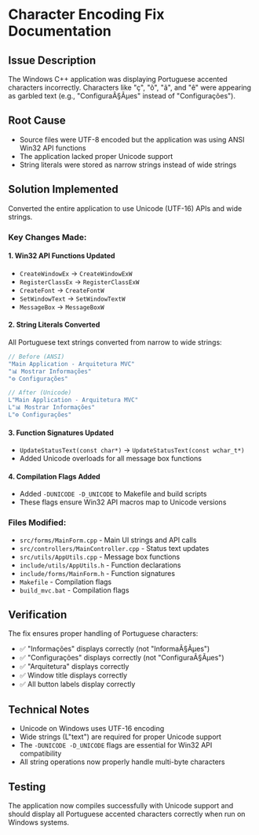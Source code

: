 # Character Encoding Fix Documentation

## Issue Description
The Windows C++ application was displaying Portuguese accented characters incorrectly. Characters like "ç", "õ", "ã", and "ê" were appearing as garbled text (e.g., "ConfiguraÃ§Ãµes" instead of "Configurações").

## Root Cause
- Source files were UTF-8 encoded but the application was using ANSI Win32 API functions
- The application lacked proper Unicode support
- String literals were stored as narrow strings instead of wide strings

## Solution Implemented
Converted the entire application to use Unicode (UTF-16) APIs and wide strings.

### Key Changes Made:

#### 1. Win32 API Functions Updated
- `CreateWindowEx` → `CreateWindowExW`
- `RegisterClassEx` → `RegisterClassExW`
- `CreateFont` → `CreateFontW`
- `SetWindowText` → `SetWindowTextW`
- `MessageBox` → `MessageBoxW`

#### 2. String Literals Converted
All Portuguese text strings converted from narrow to wide strings:
```cpp
// Before (ANSI)
"Main Application - Arquitetura MVC"
"📊 Mostrar Informações"
"⚙️ Configurações"

// After (Unicode)
L"Main Application - Arquitetura MVC"
L"📊 Mostrar Informações"
L"⚙️ Configurações"
```

#### 3. Function Signatures Updated
- `UpdateStatusText(const char*)` → `UpdateStatusText(const wchar_t*)`
- Added Unicode overloads for all message box functions

#### 4. Compilation Flags Added
- Added `-DUNICODE -D_UNICODE` to Makefile and build scripts
- These flags ensure Win32 API macros map to Unicode versions

### Files Modified:
- `src/forms/MainForm.cpp` - Main UI strings and API calls
- `src/controllers/MainController.cpp` - Status text updates
- `src/utils/AppUtils.cpp` - Message box functions
- `include/utils/AppUtils.h` - Function declarations
- `include/forms/MainForm.h` - Function signatures
- `Makefile` - Compilation flags
- `build_mvc.bat` - Compilation flags

## Verification
The fix ensures proper handling of Portuguese characters:
- ✅ "Informações" displays correctly (not "InformaÃ§Ãµes")
- ✅ "Configurações" displays correctly (not "ConfiguraÃ§Ãµes")
- ✅ "Arquitetura" displays correctly
- ✅ Window title displays correctly
- ✅ All button labels display correctly

## Technical Notes
- Unicode on Windows uses UTF-16 encoding
- Wide strings (L"text") are required for proper Unicode support
- The `-DUNICODE -D_UNICODE` flags are essential for Win32 API compatibility
- All string operations now properly handle multi-byte characters

## Testing
The application now compiles successfully with Unicode support and should display all Portuguese accented characters correctly when run on Windows systems.
